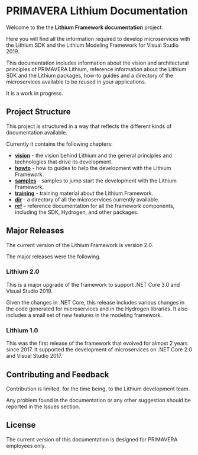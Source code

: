 # PRIMAVERA Lithium Documentation

Welcome to the the **Lithium Framework documentation** project.

Here you will find all the information required to develop microservices with the Lithium SDK and the Lithium Modeling Framework for Visual Studio 2019.

This documentation includes information about the vision and architectural principles of PRIMAVERA Lithium, reference information about the Lithium SDK and the Lithium packages, how-to guides and a directory of the microservices available to be reused in your applications.

It is a work in progress.

## Project Structure

This project is structured in a way that reflects the different kinds of documentation available.

Currently it contains the following chapters:

- [**vision**](./vision/README.md) - the vision behind Lithium and the general principles and technologies that drive its development.
- [**howto**](./howto/README.md) - how to guides to help the development with the Lithium Framework.
- [**samples**](./samples/README.md) - samples to jump start the development with the Lithium Framework.
- [**training**](./training/README.md) - training material about the Lithium Framework.
- [**dir**](./dir/README.md) - a directory of all the microservices currently available.
- [**ref**](./ref/README.md) - reference documentation for all the framework components, including the SDK, Hydrogen, and other packages.

## Major Releases

The current version of the Lithium Framework is version 2.0.

The major releases were the following.

### Lithium 2.0

This is a major upgrade of the framework to support .NET Core 3.0 and Visual Studio 2019.

Given the changes in .NET Core, this release includes various changes in the code generated for microservices and in the Hydrogen libraries. It also includes a small set of new features in the modeling framework.

### Lithium 1.0

This was the first release of the framework that evolved for almost 2 years since 2017. It supported the development of microservices on .NET Core 2.0 and Visual Studio 2017.

## Contributing and Feedback

Contribution is limited, for the time being, to the Lithium development team.

Any problem found in the documentation or any other suggestion should be reported in the Issues section.

## License

The current version of this documentation is designed for PRIMAVERA employees only.
